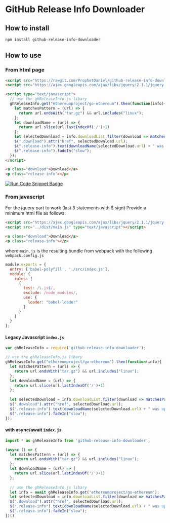 # GitHub Release Info Downloader

## How to install
```bash
npm install github-release-info-downloader
```

## How to use
### From html page
```html
<script src="https://rawgit.com/ProphetDaniel/github-release-info-downloader/master/dist/ghReleaseInfo.min.js" type="text/javascript"></script>
<script src="https://ajax.googleapis.com/ajax/libs/jquery/2.1.1/jquery.min.js"></script>

<script type="text/javascript">
  // use the ghReleaseInfo.js libary
  ghReleaseInfo.get("ethereumproject/go-ethereum").then(function(info){
    let matchesPattern = (url) => {
      return url.endsWith("tar.gz") && url.includes("linux");
    };
    let downloadName = (url) => {
      return url.slice(url.lastIndexOf('/')+1)
    };
    let selectedDownload = info.downloadList.filter(download => matchesPattern(download.url)).pop()
    $(".download").attr("href", selectedDownload.url);
    $(".release-info").text(downloadName(selectedDownload.url) + " was updated " + selectedDownload.timeAgo + " and downloaded " + selectedDownload.count.toLocaleString() + " times.");
    $(".release-info").fadeIn("slow");
  });
</script>

<a class="download">Download</a>
<p class="release-info"></p>
```

[![Run Code Snippet Badge](https://img.shields.io/badge/run-code--snippet-green.svg?longCache=true&style=for-the-badge)](https://rawgit.com/ProphetDaniel/github-release-info-downloader/master/test/index.html)

### From javascript
For the jquery part to work (last 3 statements with $ sign)
Provide a minimum html file as follows:
```html
<script src="https://ajax.googleapis.com/ajax/libs/jquery/2.1.1/jquery.min.js"></script>
<script src="../dist/main.js" type="text/javascript"></script>

<a class="download">Download</a>
<p class="release-info"></p>
``` 

where `main.js` is the resulting bundle from webpack with the following `webpack.config.js`
```javascript
module.exports = {
  entry: ['babel-polyfill', './src/index.js'],
  module: {
    rules: [
      {
        test: /\.js$/,
        exclude: /node_modules/,
        use: {
          loader: "babel-loader"
        }
      }
    ]
  }
};
```

#### Legacy Javascript `index.js`
```javascript
var ghReleaseInfo = require('github-release-info-downloader');

// use the ghReleaseInfo.js libary
ghReleaseInfo.get("ethereumproject/go-ethereum").then(function(info){
  let matchesPattern = (url) => {
    return url.endsWith("tar.gz") && url.includes("linux");
  };
  let downloadName = (url) => {
    return url.slice(url.lastIndexOf('/')+1)
  };
  
  let selectedDownload = info.downloadList.filter(download => matchesPattern(download.url)).pop()
  $(".download").attr("href", selectedDownload.url);
  $(".release-info").text(downloadName(selectedDownload.url) + " was updated " + selectedDownload.timeAgo + " and downloaded " + selectedDownload.count.toLocaleString() + " times.");
  $(".release-info").fadeIn("slow");
});
```

#### with async/await `index.js`
```javascript
import * as ghReleaseInfo from 'github-release-info-downloader';

(async () => {
  let matchesPattern = (url) => {
    return url.endsWith("tar.gz") && url.includes("linux");
  };
  let downloadName = (url) => {
    return url.slice(url.lastIndexOf('/')+1)
  };
  
  // use the ghReleaseInfo.js libary
  let info = await ghReleaseInfo.get("ethereumproject/go-ethereum");
  let selectedDownload = info.downloadList.filter(download => matchesPattern(download.url)).pop()
  $(".download").attr("href", selectedDownload.url);
  $(".release-info").text(downloadName(selectedDownload.url) + " was updated " + selectedDownload.timeAgo + " and downloaded " + selectedDownload.count.toLocaleString() + " times.");
  $(".release-info").fadeIn("slow");
})()
```